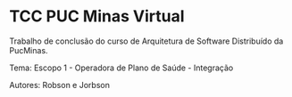 # TCC PUC Minas Virtual

Trabalho de conclusão do curso de Arquitetura de Software Distribuído da PucMinas.

Tema: Escopo 1 - Operadora de Plano de Saúde - Integração

Autores: Robson e Jorbson
